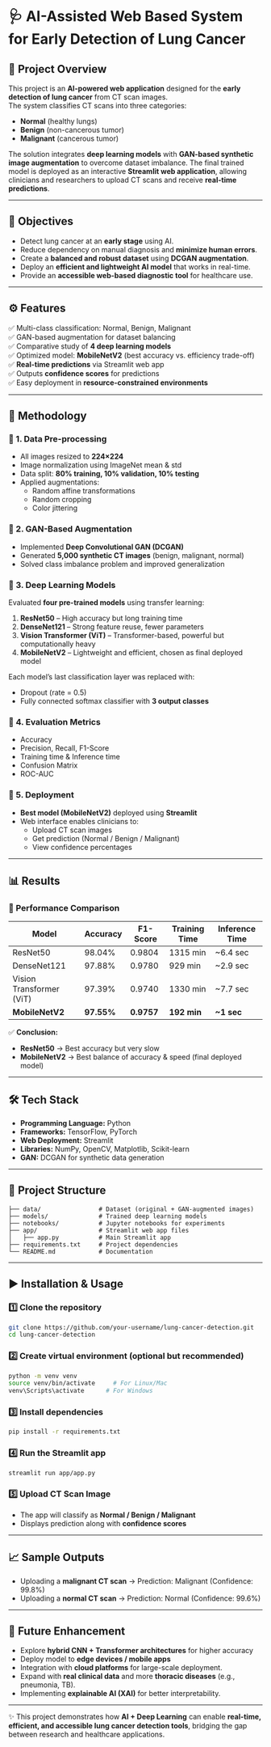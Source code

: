 # 🩺 AI-Assisted Web Based System for Early Detection of Lung Cancer  

## 📌 Project Overview  
This project is an **AI-powered web application** designed for the **early detection of lung cancer** from CT scan images.  
The system classifies CT scans into three categories:  

- **Normal** (healthy lungs)  
- **Benign** (non-cancerous tumor)  
- **Malignant** (cancerous tumor)  

The solution integrates **deep learning models** with **GAN-based synthetic image augmentation** to overcome dataset imbalance. The final trained model is deployed as an interactive **Streamlit web application**, allowing clinicians and researchers to upload CT scans and receive **real-time predictions**.  

---

## 🎯 Objectives  
- Detect lung cancer at an **early stage** using AI.  
- Reduce dependency on manual diagnosis and **minimize human errors**.  
- Create a **balanced and robust dataset** using **DCGAN augmentation**.  
- Deploy an **efficient and lightweight AI model** that works in real-time.  
- Provide an **accessible web-based diagnostic tool** for healthcare use.  

---

## ⚙️ Features  
✅ Multi-class classification: Normal, Benign, Malignant  
✅ GAN-based augmentation for dataset balancing  
✅ Comparative study of **4 deep learning models**  
✅ Optimized model: **MobileNetV2** (best accuracy vs. efficiency trade-off)  
✅ **Real-time predictions** via Streamlit web app  
✅ Outputs **confidence scores** for predictions  
✅ Easy deployment in **resource-constrained environments**  

---

## 🧠 Methodology  

### 🔹 1. Data Pre-processing  
- All images resized to **224×224**  
- Image normalization using ImageNet mean & std  
- Data split: **80% training, 10% validation, 10% testing**  
- Applied augmentations:  
  - Random affine transformations  
  - Random cropping  
  - Color jittering  

### 🔹 2. GAN-Based Augmentation  
- Implemented **Deep Convolutional GAN (DCGAN)**  
- Generated **5,000 synthetic CT images** (benign, malignant, normal)  
- Solved class imbalance problem and improved generalization  

### 🔹 3. Deep Learning Models  
Evaluated **four pre-trained models** using transfer learning:  
1. **ResNet50** – High accuracy but long training time  
2. **DenseNet121** – Strong feature reuse, fewer parameters  
3. **Vision Transformer (ViT)** – Transformer-based, powerful but computationally heavy  
4. **MobileNetV2** – Lightweight and efficient, chosen as final deployed model  

Each model’s last classification layer was replaced with:  
- Dropout (rate = 0.5)  
- Fully connected softmax classifier with **3 output classes**  

### 🔹 4. Evaluation Metrics  
- Accuracy  
- Precision, Recall, F1-Score  
- Training time & Inference time  
- Confusion Matrix  
- ROC-AUC  

### 🔹 5. Deployment  
- **Best model (MobileNetV2)** deployed using **Streamlit**  
- Web interface enables clinicians to:  
  - Upload CT scan images  
  - Get prediction (Normal / Benign / Malignant)  
  - View confidence percentages  

---

## 📊 Results  

### 🔹 Performance Comparison  

| Model        | Accuracy | F1-Score | Training Time | Inference Time |
|--------------|----------|----------|---------------|----------------|
| ResNet50     | 98.04%   | 0.9804   | 1315 min      | ~6.4 sec       |
| DenseNet121  | 97.88%   | 0.9780   | 929 min       | ~2.9 sec       |
| Vision Transformer (ViT) | 97.39% | 0.9740 | 1330 min | ~7.7 sec |
| **MobileNetV2** | **97.55%** | **0.9757** | **192 min** | **~1 sec** |

✅ **Conclusion:**  
- **ResNet50** → Best accuracy but very slow  
- **MobileNetV2** → Best balance of accuracy & speed (final deployed model)  

---

## 🛠️ Tech Stack  

- **Programming Language:** Python  
- **Frameworks:** TensorFlow, PyTorch  
- **Web Deployment:** Streamlit  
- **Libraries:** NumPy, OpenCV, Matplotlib, Scikit-learn  
- **GAN:** DCGAN for synthetic data generation  

---

## 📂 Project Structure  

```
├── data/                # Dataset (original + GAN-augmented images)
├── models/              # Trained deep learning models
├── notebooks/           # Jupyter notebooks for experiments
├── app/                 # Streamlit web app files
│   ├── app.py           # Main Streamlit app
├── requirements.txt     # Project dependencies
└── README.md            # Documentation
```

---

## ▶️ Installation & Usage  

### 1️⃣ Clone the repository  
```bash
git clone https://github.com/your-username/lung-cancer-detection.git
cd lung-cancer-detection
```

### 2️⃣ Create virtual environment (optional but recommended)  
```bash
python -m venv venv
source venv/bin/activate     # For Linux/Mac
venv\Scripts\activate      # For Windows
```

### 3️⃣ Install dependencies  
```bash
pip install -r requirements.txt
```

### 4️⃣ Run the Streamlit app  
```bash
streamlit run app/app.py
```

### 5️⃣ Upload CT Scan Image  
- The app will classify as **Normal / Benign / Malignant**  
- Displays prediction along with **confidence scores**  

---

## 📈 Sample Outputs  
- Uploading a **malignant CT scan** → Prediction: Malignant (Confidence: 99.8%)  
- Uploading a **normal CT scan** → Prediction: Normal (Confidence: 99.6%)  

---

## 🚀 Future Enhancement
- Explore **hybrid CNN + Transformer architectures** for higher accuracy  
- Deploy model to **edge devices / mobile apps**
- Integration with **cloud platforms** for large-scale deployment.
- Expand with **real clinical data** and more **thoracic diseases** (e.g., pneumonia, TB). 
- Implementing **explainable AI (XAI)** for better interpretability.  
 
---

✨ This project demonstrates how **AI + Deep Learning** can enable **real-time, efficient, and accessible lung cancer detection tools**, bridging the gap between research and healthcare applications.  
